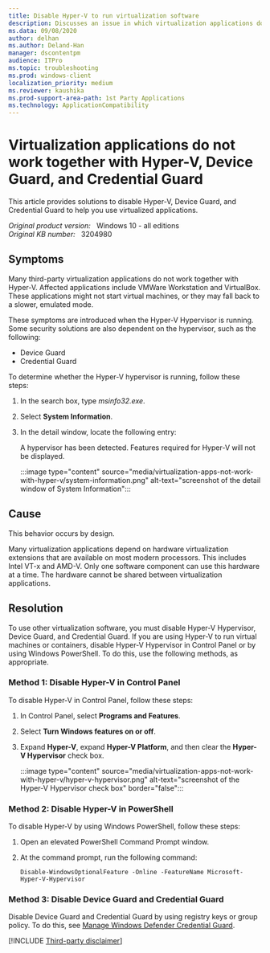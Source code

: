```yaml
---
title: Disable Hyper-V to run virtualization software
description: Discusses an issue in which virtualization applications do not work together with Hyper-V, Device Guard, and Credential Guard. Provides a resolution.
ms.data: 09/08/2020
author: delhan
ms.author: Deland-Han
manager: dscontentpm
audience: ITPro
ms.topic: troubleshooting
ms.prod: windows-client
localization_priority: medium
ms.reviewer: kaushika
ms.prod-support-area-path: 1st Party Applications
ms.technology: ApplicationCompatibility
---
```

# Virtualization applications do not work together with Hyper-V, Device Guard, and Credential Guard

This article provides solutions to disable Hyper-V, Device Guard, and Credential Guard to help you use virtualized applications.

_Original product version:_ &nbsp; Windows 10 - all editions  
_Original KB number:_ &nbsp; 3204980

## Symptoms

Many third-party virtualization applications do not work together with Hyper-V. Affected applications include VMWare Workstation and VirtualBox. These applications might not start virtual machines, or they may fall back to a slower, emulated mode.

These symptoms are introduced when the Hyper-V Hypervisor is running. Some security solutions are also dependent on the hypervisor, such as the following:

- Device Guard
- Credential Guard

To determine whether the Hyper-V hypervisor is running, follow these steps:

1. In the search box, type *msinfo32.exe*.
2. Select **System Information**.
3. In the detail window, locate the following entry:

    A hypervisor has been detected. Features required for Hyper-V will not be displayed.

    :::image type="content" source="media/virtualization-apps-not-work-with-hyper-v/system-information.png" alt-text="screenshot of the detail window of System Information":::

## Cause

This behavior occurs by design.

Many virtualization applications depend on hardware virtualization extensions that are available on most modern processors. This includes Intel VT-x and AMD-V. Only one software component can use this hardware at a time. The hardware cannot be shared between virtualization applications.

## Resolution

To use other virtualization software, you must disable Hyper-V Hypervisor, Device Guard, and Credential Guard. If you are using Hyper-V to run virtual machines or containers, disable Hyper-V Hypervisor in Control Panel or by using Windows PowerShell. To do this, use the following methods, as appropriate.

### Method 1: Disable Hyper-V in Control Panel

To disable Hyper-V in Control Panel, follow these steps:

1. In Control Panel, select **Programs and Features**.
2. Select **Turn Windows features on or off**.
3. Expand **Hyper-V**, expand **Hyper-V Platform**, and then clear the **Hyper-V Hypervisor** check box.

    :::image type="content" source="media/virtualization-apps-not-work-with-hyper-v/hyper-v-hypervisor.png" alt-text="screenshot of the Hyper-V Hypervisor check box" border="false":::

### Method 2: Disable Hyper-V in PowerShell

To disable Hyper-V by using Windows PowerShell, follow these steps:

1. Open an elevated PowerShell Command Prompt window.
2. At the command prompt, run the following command:

    ```console
    Disable-WindowsOptionalFeature -Online -FeatureName Microsoft-Hyper-V-Hypervisor
    ```

### Method 3: Disable Device Guard and Credential Guard

Disable Device Guard and Credential Guard by using registry keys or group policy. To do this, see [Manage Windows Defender Credential Guard](/windows/security/identity-protection/credential-guard/credential-guard-manage).

[!INCLUDE [Third-party disclaimer](../../includes/third-party-disclaimer.md)]
